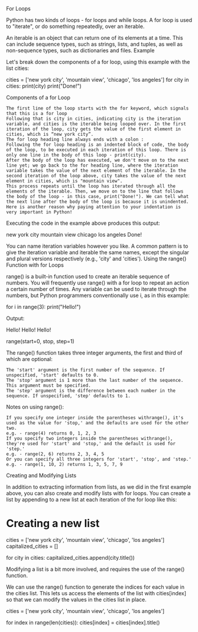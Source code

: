 For Loops

Python has two kinds of loops - for loops and while loops. A for loop is used to "iterate", or do something repeatedly, over an iterable.

An iterable is an object that can return one of its elements at a time. This can include sequence types, such as strings, lists, and tuples, as well as non-sequence types, such as dictionaries and files.
Example

Let's break down the components of a for loop, using this example with the list cities:

cities = ['new york city', 'mountain view', 'chicago', 'los angeles']
for city in cities:
    print(city)
print("Done!")

Components of a for Loop

    The first line of the loop starts with the for keyword, which signals that this is a for loop
    Following that is city in cities, indicating city is the iteration variable, and cities is the iterable being looped over. In the first iteration of the loop, city gets the value of the first element in cities, which is “new york city”.
    The for loop heading line always ends with a colon :
    Following the for loop heading is an indented block of code, the body of the loop, to be executed in each iteration of this loop. There is only one line in the body of this loop - print(city).
    After the body of the loop has executed, we don't move on to the next line yet; we go back to the for heading line, where the iteration variable takes the value of the next element of the iterable. In the second iteration of the loop above, city takes the value of the next element in cities, which is "mountain view".
    This process repeats until the loop has iterated through all the elements of the iterable. Then, we move on to the line that follows the body of the loop - in this case, print("Done!"). We can tell what the next line after the body of the loop is because it is unindented. Here is another reason why paying attention to your indentation is very important in Python!

Executing the code in the example above produces this output:

new york city
mountain view
chicago
los angeles
Done!

You can name iteration variables however you like. A common pattern is to give the iteration variable and iterable the same names, except the singular and plural versions respectively (e.g., 'city' and 'cities').
Using the range() Function with for Loops

range() is a built-in function used to create an iterable sequence of numbers. You will frequently use range() with a for loop to repeat an action a certain number of times. Any variable can be used to iterate through the numbers, but Python programmers conventionally use i, as in this example:

for i in range(3):
    print("Hello!")

Output:

Hello!
Hello!
Hello!

range(start=0, stop, step=1)

The range() function takes three integer arguments, the first and third of which are optional:

    The 'start' argument is the first number of the sequence. If unspecified, 'start' defaults to 0.
    The 'stop' argument is 1 more than the last number of the sequence. This argument must be specified.
    The 'step' argument is the difference between each number in the sequence. If unspecified, 'step' defaults to 1.

Notes on using range():

    If you specify one integer inside the parentheses withrange(), it's used as the value for 'stop,' and the defaults are used for the other two.
    e.g. - range(4) returns 0, 1, 2, 3
    If you specify two integers inside the parentheses withrange(), they're used for 'start' and 'stop,' and the default is used for 'step.'
    e.g. - range(2, 6) returns 2, 3, 4, 5
    Or you can specify all three integers for 'start', 'stop', and 'step.'
    e.g. - range(1, 10, 2) returns 1, 3, 5, 7, 9

Creating and Modifying Lists

In addition to extracting information from lists, as we did in the first example above, you can also create and modify lists with for loops. You can create a list by appending to a new list at each iteration of the for loop like this:

# Creating a new list
cities = ['new york city', 'mountain view', 'chicago', 'los angeles']
capitalized_cities = []

for city in cities:
    capitalized_cities.append(city.title())

Modifying a list is a bit more involved, and requires the use of the range() function.

We can use the range() function to generate the indices for each value in the cities list. This lets us access the elements of the list with cities[index] so that we can modify the values in the cities list in place.

cities = ['new york city', 'mountain view', 'chicago', 'los angeles']

for index in range(len(cities)):
    cities[index] = cities[index].title()

